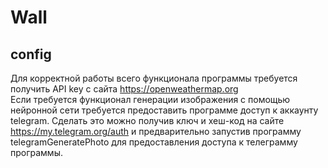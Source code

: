 # Wall
## config
Для корректной работы всего функционала программы требуется получить API key с сайта https://openweathermap.org
<br />Если требуется функционал генерации изображения с помощью нейронной сети требуется предоставить программе доступ к аккаунту telegram. Сделать это можно получив ключ и хеш-код на сайте https://my.telegram.org/auth и предварительно запустив программу telegramGeneratePhoto для предоставления доступа к телеграмму программы.


